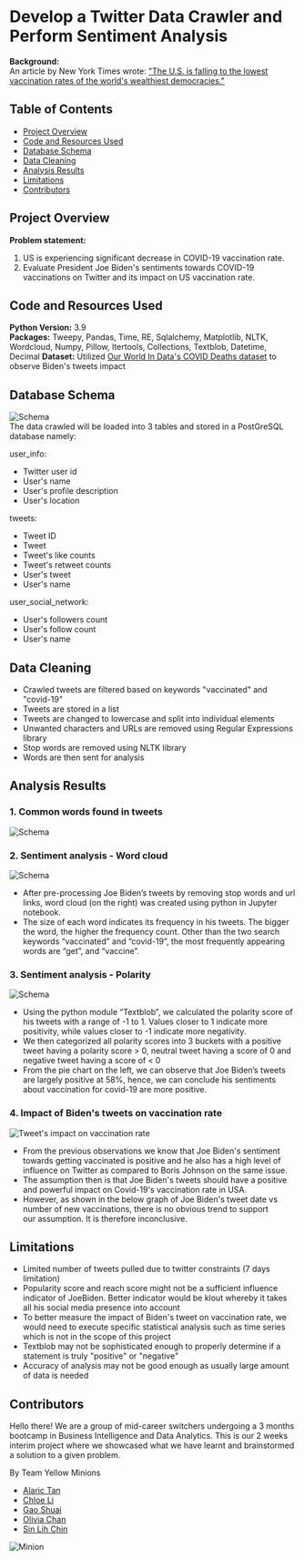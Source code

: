 # Develop a Twitter Data Crawler and Perform Sentiment Analysis

**Background:**  
An article by New York Times wrote:
["The U.S. is falling to the lowest vaccination rates of the world's wealthiest democracies."](https://www.nytimes.com/2021/09/11/world/asia/us-vaccination-rate-low.html)

## Table of Contents

- [Project Overview](#project-overview)
- [Code and Resources Used](#code-and-resources-used)
- [Database Schema](#database-schema)
- [Data Cleaning](#data-cleaning)
- [Analysis Results](#analysis-results)
- [Limitations](#limitations)
- [Contributors](#contributors)

## Project Overview

**Problem statement:**
1. US is experiencing significant decrease in COVID-19 vaccination rate.
2. Evaluate President Joe Biden's sentiments towards COVID-19 vaccinations on Twitter and its impact on US vaccination rate.

## Code and Resources Used

**Python Version:** 3.9  
**Packages:** Tweepy, Pandas, Time, RE, Sqlalchemy, Matplotlib, NLTK, Wordcloud, Numpy, Pillow, Itertools, Collections, Textblob, Datetime, Decimal
**Dataset:** Utilized [Our World In Data's COVID Deaths dataset](https://ourworldindata.org/covid-deaths) to observe Biden's tweets impact

## Database Schema  

![Schema](https://github.com/olliechan92/minions/blob/main/Charts_and_images/schema.jpg?raw=true)  
The data crawled will be loaded into 3 tables and stored in a PostGreSQL database namely:

user_info:  
- Twitter user id
- User's name
- User's profile description
- User's location

tweets:
- Tweet ID
- Tweet
- Tweet's like counts
- Tweet's retweet counts
- User's tweet
- User's name

user_social_network:
- User's followers count
- User's follow count
- User's name

## Data Cleaning

- Crawled tweets are filtered based on keywords "vaccinated" and "covid-19"
- Tweets are stored in a list
- Tweets are changed to lowercase and split into individual elements
- Unwanted characters and URLs are removed using Regular Expressions library
- Stop words are removed using NLTK library
- Words are then sent for analysis

## Analysis Results

### 1. Common words found in tweets
![Schema](https://github.com/olliechan92/minions/blob/main/Charts_and_images/counter.jpg?raw=true)  


### 2. Sentiment analysis - Word cloud
![Schema](https://github.com/olliechan92/minions/blob/main/Charts_and_images/wordcloud.jpg?raw=true)  
- After pre-processing Joe Biden’s tweets by removing stop words and url links, word cloud (on the right) was created using python in Jupyter notebook.
- The size of each word indicates its frequency in his tweets. The bigger the word, the higher the frequency count. Other than the two search keywords “vaccinated” and “covid-19”, the most frequently appearing words are “get”, and “vaccine”.

### 3. Sentiment analysis - Polarity
![Schema](https://github.com/olliechan92/minions/blob/main/Charts_and_images/polarity.jpg?raw=true)  
- Using the python module “Textblob”, we calculated the polarity score of his tweets with a range of -1 to 1. Values closer to 1 indicate more positivity, while values closer to -1 indicate more negativity.
- We then categorized all polarity scores into 3 buckets with a positive tweet having a polarity score > 0, neutral tweet having a score of 0 and negative tweet having a score of < 0
- From the pie chart on the left, we can observe that Joe Biden’s tweets are largely positive at 58%, hence, we can conclude his sentiments about vaccination for covid-19 are more positive.

### 4. Impact of Biden's tweets on vaccination rate
![Tweet's impact on vaccination rate](https://github.com/olliechan92/minions/blob/main/Charts_and_images/tweets_impact.jpg?raw=true)  
- From the previous observations we know that Joe Biden's sentiment towards getting vaccinated is positive and he also has a high level of influence on Twitter as compared to Boris Johnson on the same issue. 
- The assumption then is that Joe Biden's tweets should have a positive and powerful impact on Covid-19's vaccination rate in USA.
- However, as shown in the below graph of Joe Biden's tweet date vs number of new vaccinations, there is no obvious trend to support our assumption. It is therefore inconclusive. 

## Limitations

- Limited number of tweets pulled due to twitter constraints (7 days limitation)
- Popularity score and reach score might not be a sufficient influence indicator of JoeBiden. Better indicator would be klout whereby it takes all his social media presence into account
- To better measure the impact of Biden's tweet on vaccination rate, we would need to execute specific statistical analysis such as time series which is not in the scope of this project
- Textblob may not be sophisticated enough to properly determine if a statement is truly "positive" or "negative"​
- Accuracy of analysis may not be good enough as usually large amount of data is needed

## Contributors

Hello there! We are a group of mid-career switchers undergoing a 3 months bootcamp in Business Intelligence and Data Analytics. This is our 2 weeks interim project where we showcased what we have learnt and brainstormed a solution to a given problem.

By Team Yellow Minions  
- [Alaric Tan](https://www.linkedin.com/in/alaric-tan-37b9a2143/)
- [Chloe Li](https://www.linkedin.com/in/chloelihuimin/)
- [Gao Shuai](https://www.linkedin.com/in/gao-shuai/)
- [Olivia Chan](https://www.linkedin.com/in/olivia-chan-90986a175/)
- [Sin Lih Chin](https://www.linkedin.com/in/sinlih-chin/)

![Minion](https://github.com/olliechan92/minions/blob/main/Charts_and_images/minion_out.jpg?raw=true)  
